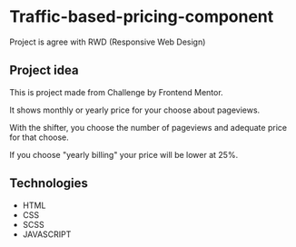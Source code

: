 # Traffic-based-pricing-component
Project is agree with RWD (Responsive Web Design)

## Project idea
This is project made from Challenge by Frontend Mentor.

It shows monthly or yearly price for your choose about pageviews.

With the shifter, you choose the number of pageviews and adequate price for that choose. 

If you choose "yearly billing" your price will be lower at 25%.


## Technologies

- HTML
- CSS
- SCSS
- JAVASCRIPT

